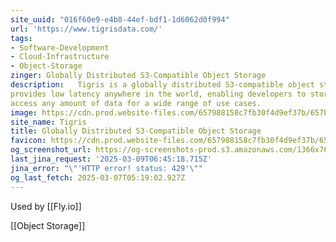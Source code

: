 ```yaml
---
site_uuid: "016f60e9-e4b8-44ef-bdf1-1d6062d0f994"
url: 'https://www.tigrisdata.com/'
tags:
- Software-Development
- Cloud-Infrastructure
- Object-Storage
zinger: Globally Distributed S3-Compatible Object Storage
description:   Tigris is a globally distributed S3-compatible object storage service that
provides low latency anywhere in the world, enabling developers to store and
access any amount of data for a wide range of use cases.
image: https://cdn.prod.website-files.com/657988158c7fb30f4d9ef37b/657b24420e7ec0b495b6f4c0_shared-image.jpg
site_name: Tigris
title: Globally Distributed S3-Compatible Object Storage
favicon: https://cdn.prod.website-files.com/657988158c7fb30f4d9ef37b/657b2682769a09df632dc99e_favicon.jpg
og_screenshot_url: https://og-screenshots-prod.s3.amazonaws.com/1366x768/80/false/91f87b653ae63af53c94bd3b779f5a131d60ca9c9287ab0c78ca2279f3296f0b.jpeg
last_jina_request: '2025-03-09T06:45:18.715Z'
jina_error: "\"'HTTP error! status: 429'\""
og_last_fetch: 2025-03-07T05:19:02.927Z
---
```

Used by [[Fly.io]]

[[Object Storage]]

